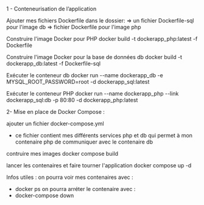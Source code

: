  1 - Conteneurisation de l’application 

   Ajouter mes fichiers Dockerfile dans le dossier:
  => un fichier Dockerfile-sql pour l'image db
  => fichier Dockerfile pour l'image php

   Construire l'image Docker pour PHP 
docker build -t dockerapp_php:latest -f Dockerfile

  Construire l'image Docker pour la base de données db 
docker build -t dockerapp_db:latest -f Dockerfile-sql

   Exécuter le conteneur db
docker run --name dockerapp_db -e MYSQL_ROOT_PASSWORD=root -d dockerapp_sql:latest

   Exécuter le conteneur PHP
docker run --name dockerapp_php --link dockerapp_sql:db -p 80:80 -d dockerapp_php:latest


 2- Mise en place de Docker Compose : 

   ajouter un fichier docker-compose.yml
  - ce fichier contient mes différents services php et db
    qui permet à mon contenaire php de communiquer avec le contenaire db
    
   contruire mes images 
  docker compose build
  
   lancer les contenaires et faire tourner l'application
  docker compose up -d




Infos utiles : 
on pourra voir mes contenaires avec : 
  - docker ps
on pourra arréter le contenaire avec :
  - docker-compose down 
